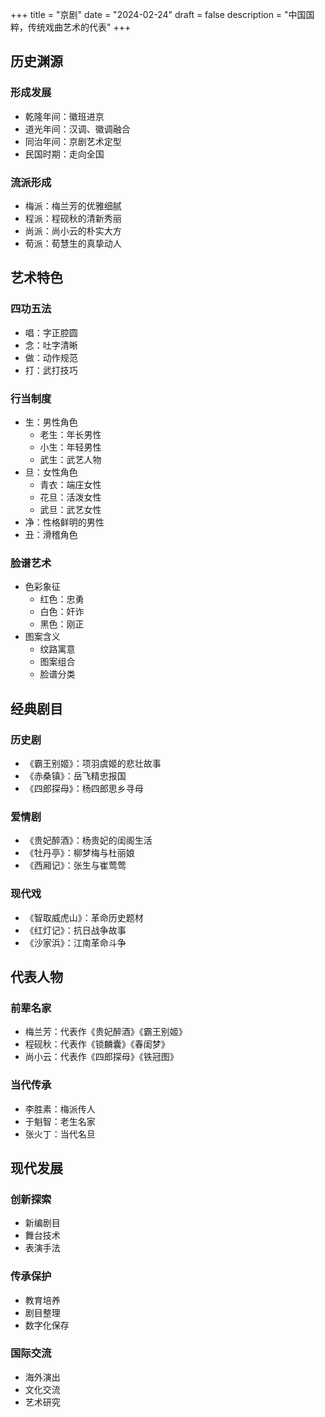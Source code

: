 +++
title = "京剧"
date = "2024-02-24"
draft = false
description = "中国国粹，传统戏曲艺术的代表"
+++

## 历史渊源
### 形成发展
- 乾隆年间：徽班进京
- 道光年间：汉调、徽调融合
- 同治年间：京剧艺术定型
- 民国时期：走向全国

### 流派形成
- 梅派：梅兰芳的优雅细腻
- 程派：程砚秋的清新秀丽
- 尚派：尚小云的朴实大方
- 荀派：荀慧生的真挚动人

## 艺术特色
### 四功五法
- 唱：字正腔圆
- 念：吐字清晰
- 做：动作规范
- 打：武打技巧

### 行当制度
- 生：男性角色
  - 老生：年长男性
  - 小生：年轻男性
  - 武生：武艺人物
- 旦：女性角色
  - 青衣：端庄女性
  - 花旦：活泼女性
  - 武旦：武艺女性
- 净：性格鲜明的男性
- 丑：滑稽角色

### 脸谱艺术
- 色彩象征
  - 红色：忠勇
  - 白色：奸诈
  - 黑色：刚正
- 图案含义
  - 纹路寓意
  - 图案组合
  - 脸谱分类

## 经典剧目
### 历史剧
- 《霸王别姬》：项羽虞姬的悲壮故事
- 《赤桑镇》：岳飞精忠报国
- 《四郎探母》：杨四郎思乡寻母

### 爱情剧
- 《贵妃醉酒》：杨贵妃的闺阁生活
- 《牡丹亭》：柳梦梅与杜丽娘
- 《西厢记》：张生与崔莺莺

### 现代戏
- 《智取威虎山》：革命历史题材
- 《红灯记》：抗日战争故事
- 《沙家浜》：江南革命斗争

## 代表人物
### 前辈名家
- 梅兰芳：代表作《贵妃醉酒》《霸王别姬》
- 程砚秋：代表作《锁麟囊》《春闺梦》
- 尚小云：代表作《四郎探母》《铁冠图》

### 当代传承
- 李胜素：梅派传人
- 于魁智：老生名家
- 张火丁：当代名旦

## 现代发展
### 创新探索
- 新编剧目
- 舞台技术
- 表演手法

### 传承保护
- 教育培养
- 剧目整理
- 数字化保存

### 国际交流
- 海外演出
- 文化交流
- 艺术研究 